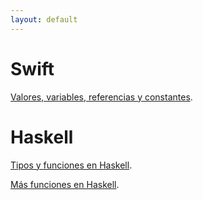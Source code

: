 ```yaml
---
layout: default
---
```


# Swift

[Valores, variables, referencias y constantes](./swift-values-references-constants.html).

# Haskell

[Tipos y funciones en Haskell](./haskell-types.html).

[Más funciones en Haskell](./more-functions.html).

